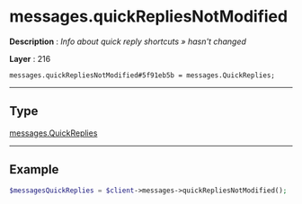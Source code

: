 # messages.quickRepliesNotModified

**Description** : *Info about quick reply shortcuts &raquo; hasn&#039;t changed*

**Layer** : 216

```tl
messages.quickRepliesNotModified#5f91eb5b = messages.QuickReplies;
```

---

## Type

[messages.QuickReplies](type/messages.QuickReplies)

---

## Example

```php
$messagesQuickReplies = $client->messages->quickRepliesNotModified();
```